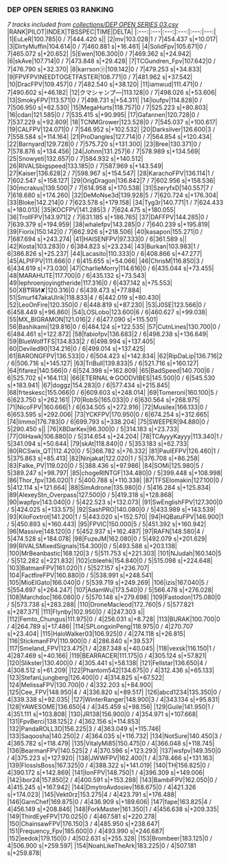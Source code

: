 ### DEP OPEN SERIES 03 RANKING
*7 tracks included from [collections/DEP OPEN SERIES 03.csv](/collections/DEP%20OPEN%20SERIES%2003.csv)*
|RANK|PILOT|INDEX|TBSSPEC|TIME|DELTA|
|:---:|:---|:---:|:---:|:---:|---:|
|1|EuLeR|100.785|0 / 7|444.420 s||
|2|mv|103.028|1 / 7|454.437 s|+10.017|
|3|DirtyMuffin|104.614|0 / 7|460.881 s|+16.461|
|4|SolidFpv|105.671|0 / 7|465.072 s|+20.652|
|5|Ewen|106.300|0 / 7|469.362 s|+24.942|
|6|skAve|107.714|0 / 7|473.848 s|+29.428|
|7|TCGundren_Fpv|107.642|0 / 7|476.790 s|+32.370|
|8|karrson㋡|109.142|0 / 7|479.253 s|+34.833|
|9|FPVFPVINEEDTOGETFASTER|108.771|0 / 7|481.962 s|+37.542|
|10|DracFPV|109.457|0 / 7|482.540 s|+38.120|
|11|iamwud|111.471|0 / 7|490.602 s|+46.182|
|12|クマシャンプ―|113.128|0 / 7|498.026 s|+53.606|
|13|SmokyFPV|113.571|0 / 7|498.731 s|+54.311|
|14|loufpv|114.828|0 / 7|506.950 s|+62.530|
|15|MegaHurts|118.757|0 / 7|525.223 s|+80.803|
|16|cdan|121.585|0 / 7|535.415 s|+90.995|
|17|Gafannen|120.728|0 / 7|537.229 s|+92.809|
|18|TCNMGrower|123.528|0 / 7|545.037 s|+100.617|
|19|CALFPV|124.071|0 / 7|546.952 s|+102.532|
|20|Darksilver|126.600|3 / 7|558.584 s|+114.164|
|21|ProDangles|127.714|0 / 7|564.854 s|+120.434|
|22|Barnyard|129.728|0 / 7|575.720 s|+131.300|
|23|Bree|130.371|0 / 7|578.876 s|+134.456|
|24|Johnn|131.257|6 / 7|578.989 s|+134.569|
|25|Snowyeti|132.657|0 / 7|584.932 s|+140.512|
|26|RIVALSbigspeed|133.185|0 / 7|587.969 s|+143.549|
|27|Kaiser|136.628|2 / 7|598.967 s|+154.547|
|28|KarachoFPV|136.114|1 / 7|602.547 s|+158.127|
|29|OrigDragon|136.842|7 / 7|602.956 s|+158.536|
|30|mcrakus|139.500|7 / 7|614.958 s|+170.538|
|31|SzeryfxD|140.557|7 / 7|618.680 s|+174.260|
|32|DeMoNse3d|139.928|5 / 7|620.724 s|+176.304|
|33|Bloke|142.214|0 / 7|623.578 s|+179.158|
|34|Tyg3r|140.771|1 / 7|624.433 s|+180.013|
|35|KOCFPV|141.285|3 / 7|624.475 s|+180.055|
|36|TrollFPV|143.971|2 / 7|631.185 s|+186.765|
|37|DAFFPV|144.285|0 / 7|639.379 s|+194.959|
|38|whalefpv|143.285|0 / 7|640.239 s|+195.819|
|39|Fiorix|150.142|0 / 7|662.926 s|+218.506|
|40|kasapon|155.271|0 / 7|687.694 s|+243.274|
|41|HAISENFPV|97.333|0 / 6|361.589 s||
|42|Kosta|103.283|0 / 6|384.823 s|+23.234|
|43|Burkan|103.983|1 / 6|386.826 s|+25.237|
|44|Lacasito|110.333|0 / 6|408.866 s|+47.277|
|45|ALPIFPV|111.666|0 / 6|415.655 s|+54.066|
|46|ChrisM|116.850|3 / 6|434.619 s|+73.030|
|47|CharlieMorry|114.616|0 / 6|435.044 s|+73.455|
|48|MARAHUTE|117.700|0 / 6|435.132 s|+73.543|
|49|lephroenjoyingtheride|117.316|0 / 6|437.142 s|+75.553|
|50|XB₸ЯIИ✘|120.316|0 / 6|439.473 s|+77.884|
|51|Smurf47akaUlrik|118.833|4 / 6|442.019 s|+80.430|
|52|LeoOnFire|120.350|0 / 6|448.819 s|+87.230|
|53|J0SE|123.566|0 / 6|458.449 s|+96.860|
|54|LOSLobo|123.600|6 / 6|460.627 s|+99.038|
|55|MX_BIGRAMON|121.016|2 / 6|477.090 s|+115.501|
|56|Bashikami|129.816|0 / 6|484.124 s|+122.535|
|57|CutnLines|130.700|0 / 6|484.461 s|+122.872|
|58|fabiofpv|136.683|2 / 6|498.238 s|+136.649|
|59|BlueWolfTFS|134.833|2 / 6|498.994 s|+137.405|
|60|Deviled90|134.216|0 / 6|499.014 s|+137.425|
|61|BARONGFPV|136.533|0 / 6|504.423 s|+142.834|
|62|RipDaLip|136.716|2 / 6|506.716 s|+145.127|
|63|TriBull|139.833|5 / 6|521.716 s|+160.127|
|64|fifarez|140.566|0 / 6|524.398 s|+162.809|
|65|BadSpeed|140.700|6 / 6|525.702 s|+164.113|
|66|ETERNAL☆GOODVIBES|145.500|0 / 6|545.530 s|+183.941|
|67|doggz|154.283|0 / 6|577.434 s|+215.845|
|68|frteskesc|155.066|0 / 6|609.603 s|+248.014|
|69|Tomeroni|160.100|5 / 6|623.750 s|+262.161|
|70|RobSi|165.033|0 / 6|630.564 s|+268.975|
|71|NicoFPV|160.666|1 / 6|634.505 s|+272.916|
|72|Musilex|166.133|0 / 6|653.595 s|+292.006|
|73|YCKFPV|170.950|0 / 6|674.254 s|+312.665|
|74|limmo|176.783|0 / 6|699.793 s|+338.204|
|75|SWEEPER|94.880|0 / 5|290.450 s||
|76|XBDarKex|96.300|0 / 5|314.183 s|+23.733|
|77|OliHawk|106.880|0 / 5|314.654 s|+24.204|
|78|TCAyyyKayyy|113.340|1 / 5|341.094 s|+50.644|
|79|skAt|118.840|0 / 5|353.183 s|+62.733|
|80|RCSwix_QT|112.420|0 / 5|366.782 s|+76.332|
|81|PaulEFPV|126.460|1 / 5|375.863 s|+85.413|
|82|Ninjakat|122.020|1 / 5|376.708 s|+86.258|
|83|Falke_PV|119.020|0 / 5|388.436 s|+97.986|
|84|SOMi|125.980|5 / 5|389.247 s|+98.797|
|85|chogeRINTGF|134.480|0 / 5|399.448 s|+108.998|
|86|Thor_fpv|136.020|1 / 5|400.788 s|+110.338|
|87|TFSElomakin|127.100|0 / 5|412.114 s|+121.664|
|88|SimAdrone|135.980|0 / 5|416.284 s|+125.834|
|89|AlexeyStn_Overpass|127.500|0 / 5|419.318 s|+128.868|
|90|wapfpv|143.040|0 / 5|422.523 s|+132.073|
|91|SwEnglishFPV|127.300|0 / 5|424.025 s|+133.575|
|92|SashPRO|140.080|0 / 5|433.989 s|+143.539|
|93|KiloFoxtrot|141.200|1 / 5|443.020 s|+152.570|
|94|HQBatuFPV|146.900|1 / 5|450.893 s|+160.443|
|95|FPVlC|150.000|5 / 5|451.392 s|+160.942|
|96|Massive|148.120|0 / 5|452.937 s|+162.487|
|97|RAFN|148.580|4 / 5|474.528 s|+184.078|
|98|FuzeJM|162.080|0 / 5|492.079 s|+201.629|
|99|RIVALSMixedSignals|154.300|0 / 5|493.588 s|+203.138|
|100|MrBeanbastic|168.120|3 / 5|511.753 s|+221.303|
|101|NJudah|160.140|5 / 5|512.282 s|+221.832|
|102|cbleehk|154.840|0 / 5|515.098 s|+224.648|
|103|BatmanFPV|161.020|1 / 5|527.157 s|+236.707|
|104|FactfireFPV|160.880|0 / 5|538.991 s|+248.541|
|105|MioElGato|166.040|0 / 5|539.719 s|+249.269|
|106|izis|167.040|5 / 5|554.697 s|+264.247|
|107|AdamWu|173.540|0 / 5|566.478 s|+276.028|
|108|Marchdoc|166.080|0 / 5|570.148 s|+279.698|
|109|Fastodon|175.080|0 / 5|573.738 s|+283.288|
|110|DroneMacleod|172.760|5 / 5|577.821 s|+287.371|
|111|Flynby|102.950|0 / 4|247.303 s||
|112|Femto_Chungus|111.975|0 / 4|256.031 s|+8.728|
|113|BURAK|100.700|0 / 4|264.789 s|+17.486|
|114|SPLongxinPeng|118.975|0 / 4|270.707 s|+23.404|
|115|HaloWalker03|106.925|0 / 4|274.118 s|+26.815|
|116|StickmanFPV|110.900|0 / 4|286.840 s|+39.537|
|117|Smeland_FPV|123.475|1 / 4|287.348 s|+40.045|
|118|vexsk|116.150|1 / 4|287.469 s|+40.166|
|119|BEARRACER|111.175|0 / 4|305.124 s|+57.821|
|120|Slikster|130.400|0 / 4|305.441 s|+58.138|
|121|Fellstar|136.650|4 / 4|308.512 s|+61.209|
|122|Phantom542|134.675|0 / 4|312.436 s|+65.133|
|123|StefanLjungberg|126.400|0 / 4|314.825 s|+67.522|
|124|MelissaFPV|130.700|0 / 4|332.203 s|+84.900|
|125|Cee_FPV|148.950|4 / 4|336.820 s|+89.517|
|126|abcd1234|135.350|0 / 4|339.338 s|+92.035|
|127|WinterRanger|148.900|3 / 4|343.134 s|+95.831|
|128|YAWESOME|136.650|4 / 4|345.459 s|+98.156|
|129|Guile|141.950|1 / 4|351.111 s|+103.808|
|130|JR138|156.900|0 / 4|354.971 s|+107.668|
|131|FpvBerci|138.125|2 / 4|362.156 s|+114.853|
|132|PandaROLL3D|156.225|3 / 4|363.049 s|+115.746|
|133|Saqoosha|140.250|2 / 4|364.035 s|+116.732|
|134|NotSure|140.450|3 / 4|365.782 s|+118.479|
|135|VitalyMi85|150.475|0 / 4|366.048 s|+118.745|
|136|BearmanFPV|140.525|2 / 4|370.596 s|+123.293|
|137|wsfpv|149.350|0 / 4|375.223 s|+127.920|
|138|JWWFPV|162.400|1 / 4|378.466 s|+131.163|
|139|FlossIsBoss|167.325|0 / 4|388.322 s|+141.019|
|140|TH|156.825|0 / 4|390.172 s|+142.869|
|141|IonFPV|148.750|1 / 4|396.309 s|+149.006|
|142|ibor24|157.850|2 / 4|400.591 s|+153.288|
|143|BambiFPV|162.050|0 / 4|415.245 s|+167.942|
|144|DmytroAvdosiev|168.675|0 / 4|421.326 s|+174.023|
|145|Vekt0rz|153.275|4 / 4|423.791 s|+176.488|
|146|GarnChef|169.875|0 / 4|436.909 s|+189.606|
|147|fape|163.825|4 / 4|456.149 s|+208.846|
|148|ForkMaster|161.350|1 / 4|456.638 s|+209.335|
|149|ThirdEyeFPV|170.025|0 / 4|467.581 s|+220.278|
|150|ChainsawFPV|176.150|3 / 4|485.950 s|+238.647|
|151|Frequency_Fpv|185.600|0 / 4|493.990 s|+246.687|
|152|eedok|179.150|0 / 4|502.631 s|+255.328|
|153|Brombeer|183.125|0 / 4|506.900 s|+259.597|
|154|NoahLikeTheArk|183.225|0 / 4|507.181 s|+259.878|
